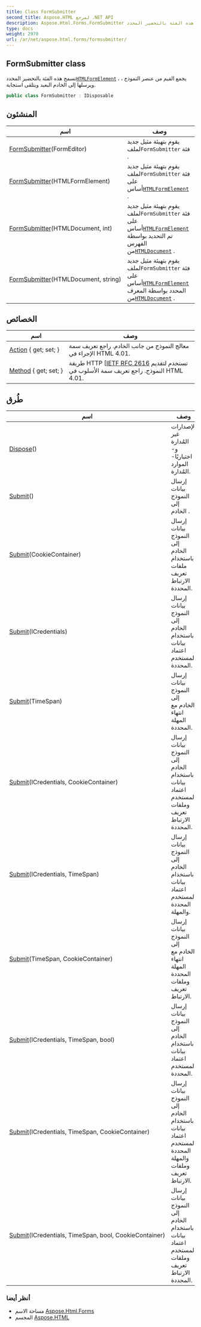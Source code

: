 ```yaml
---
title: Class FormSubmitter
second_title: Aspose.HTML لمرجع .NET API
description: Aspose.Html.Forms.FormSubmitter فصل. تسمح هذه الفئة بالتحضير المحددHTMLFormElement  يجمع القيم من عنصر النموذج  ويرسلها إلى الخادم البعيد ويتلقى استجابة.
type: docs
weight: 2970
url: /ar/net/aspose.html.forms/formsubmitter/
---
```

## FormSubmitter class

تسمح هذه الفئة بالتحضير المحدد[`HTMLFormElement`](../../aspose.html/htmlformelement/) ، يجمع القيم من عنصر النموذج ، ويرسلها إلى الخادم البعيد ويتلقى استجابة.

```csharp
public class FormSubmitter : IDisposable
```

## المنشئون

| اسم | وصف |
| --- | --- |
| [FormSubmitter](formsubmitter/#constructor)(FormEditor) | يقوم بتهيئة مثيل جديد لملف`FormSubmitter` فئة . |
| [FormSubmitter](formsubmitter/#constructor_3)(HTMLFormElement) | يقوم بتهيئة مثيل جديد لملف`FormSubmitter` فئة على أساس[`HTMLFormElement`](../../aspose.html/htmlformelement/) . |
| [FormSubmitter](formsubmitter/#constructor_1)(HTMLDocument, int) | يقوم بتهيئة مثيل جديد لملف`FormSubmitter` فئة على أساس[`HTMLFormElement`](../../aspose.html/htmlformelement/) تم التحديد بواسطة الفهرس من[`HTMLDocument`](../../aspose.html/htmldocument/) . |
| [FormSubmitter](formsubmitter/#constructor_2)(HTMLDocument, string) | يقوم بتهيئة مثيل جديد لملف`FormSubmitter` فئة على أساس[`HTMLFormElement`](../../aspose.html/htmlformelement/) المحدد بواسطة المعرف من[`HTMLDocument`](../../aspose.html/htmldocument/) . |

## الخصائص

| اسم | وصف |
| --- | --- |
| [Action](../../aspose.html.forms/formsubmitter/action/) { get; set; } | معالج النموذج من جانب الخادم. راجع تعريف سمة الإجراء في HTML 4.01. |
| [Method](../../aspose.html.forms/formsubmitter/method/) { get; set; } | طريقة HTTP [[IETF RFC 2616](http://www.ietf.org/rfc/rfc2616.txt) تستخدم لتقديم النموذج. راجع تعريف سمة الأسلوب في HTML 4.01. |

## طُرق

| اسم | وصف |
| --- | --- |
| [Dispose](../../aspose.html.forms/formsubmitter/dispose/)() | الإصدارات غير المُدارة و- اختياريًا- الموارد المُدارة. |
| [Submit](../../aspose.html.forms/formsubmitter/submit/#submit)() | إرسال بيانات النموذج إلى الخادم . |
| [Submit](../../aspose.html.forms/formsubmitter/submit/#submit_1)(CookieContainer) | إرسال بيانات النموذج إلى الخادم باستخدام ملفات تعريف الارتباط المحددة. |
| [Submit](../../aspose.html.forms/formsubmitter/submit/#submit_2)(ICredentials) | إرسال بيانات النموذج إلى الخادم باستخدام بيانات اعتماد المستخدم المحددة. |
| [Submit](../../aspose.html.forms/formsubmitter/submit/#submit_8)(TimeSpan) | إرسال بيانات النموذج إلى الخادم مع انتهاء المهلة المحددة. |
| [Submit](../../aspose.html.forms/formsubmitter/submit/#submit_3)(ICredentials, CookieContainer) | إرسال بيانات النموذج إلى الخادم باستخدام بيانات اعتماد المستخدم وملفات تعريف الارتباط المحددة. |
| [Submit](../../aspose.html.forms/formsubmitter/submit/#submit_4)(ICredentials, TimeSpan) | إرسال بيانات النموذج إلى الخادم باستخدام بيانات اعتماد المستخدم المحددة والمهلة. |
| [Submit](../../aspose.html.forms/formsubmitter/submit/#submit_9)(TimeSpan, CookieContainer) | إرسال بيانات النموذج إلى الخادم مع انتهاء المهلة المحددة وملفات تعريف الارتباط. |
| [Submit](../../aspose.html.forms/formsubmitter/submit/#submit_5)(ICredentials, TimeSpan, bool) | إرسال بيانات النموذج إلى الخادم باستخدام بيانات اعتماد المستخدم المحددة. |
| [Submit](../../aspose.html.forms/formsubmitter/submit/#submit_7)(ICredentials, TimeSpan, CookieContainer) | إرسال بيانات النموذج إلى الخادم باستخدام بيانات اعتماد المستخدم المحددة والمهلة وملفات تعريف الارتباط. |
| [Submit](../../aspose.html.forms/formsubmitter/submit/#submit_6)(ICredentials, TimeSpan, bool, CookieContainer) | إرسال بيانات النموذج إلى الخادم باستخدام بيانات اعتماد المستخدم وملفات تعريف الارتباط المحددة. |

### أنظر أيضا

* مساحة الاسم [Aspose.Html.Forms](../../aspose.html.forms/)
* المجسم [Aspose.HTML](../../)


